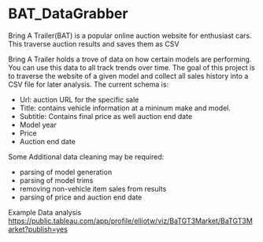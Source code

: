 # BAT_DataGrabber
Bring A Trailer(BAT) is a popular online auction website for enthusiast cars. This traverse auction results and saves them as CSV


Bring A Trailer holds a trove of data on how certain models are performing. You can use this data to all track trends over time. The goal of this project is to traverse the website of a given model and collect all sales history into a CSV file for later analysis. 
The current schema is:
- Url: auction URL for the specific sale
- Title: contains vehicle information at a mininum make and model.
- Subtitle: Contains final price as well auction end date
- Model year
- Price
- Auction end date

Some Additional data cleaning may be required:
- parsing of model generation
- parsing of model trims
- removing  non-vehicle item sales from results
- parsing of price and auction end date




Example Data analysis
https://public.tableau.com/app/profile/elliotw/viz/BaTGT3Market/BaTGT3Market?publish=yes
